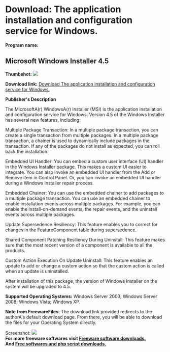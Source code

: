 # Download: The application installation and configuration service for Windows.

**Program name:**

## Microsoft Windows Installer 4.5

  
**Thumbshot:** ![](http://www.freewarefiles.com/screenshot/nopic.gif)   
  
**Download link:** [Download The application installation and configuration service for Windows.](http://freesoftwares.boysofts.com/Microsoft-Windows-Installer_program_42193.html)  
  


**Publisher's Description**  
  


The MicrosoftA(r) WindowsA(r) Installer (MSI) is the application installation and configuration service for Windows. Version 4.5 of the Windows Installer has several new features, including: 

Multiple Package Transaction: In a multiple package transaction, you can create a single transaction from multiple packages. In a multiple package transaction, a chainer is used to dynamically include packages in the transaction. If any of the packages do not install as expected, you can roll back the installation.

Embedded UI Handler: You can embed a custom user interface (UI) handler in the Windows Installer package. This makes a custom UI easier to integrate. You can also invoke an embedded UI handler from the Add or Remove item in Control Panel. Or, you can invoke an embedded UI handler during a Windows Installer repair process.

Embedded Chainer: You can use the embedded chainer to add packages to a multiple package transaction. You can use an embedded chainer to enable installation events across multiple packages. For example, you can enable the install-on-demand events, the repair events, and the uninstall events across multiple packages.

Update Supersedence Resiliency: This feature enables you to correct for changes in the FeatureComponent table during supersedence.

Shared Component Patching Resiliency During Uninstall: This feature makes sure that the most recent version of a component is available to all the products.

Custom Action Execution On Update Uninstall: This feature enables an update to add or change a custom action so that the custom action is called when an update is uninstalled.

After installation of this package, the version of Windows Installer on the system will be upgraded to 4.5.

**Supported Operating Systems:** Windows Server 2003; Windows Server 2008; Windows Vista; Windows XP.

**Note from FreewareFiles:** The download link provided redirects to the authorA's default download page. From there, you will be able to download the files for your Operating System directly.

  
  
Screenshot: ![](http://www.freewarefiles.com/screenshot/nopic.gif)   
**For more freeware softwares visit [Freeware software downloads.](http://freesoftwares.boysofts.com/)**   
**And [Free softwares and php script downloads.](http://www.boysofts.com/)**
